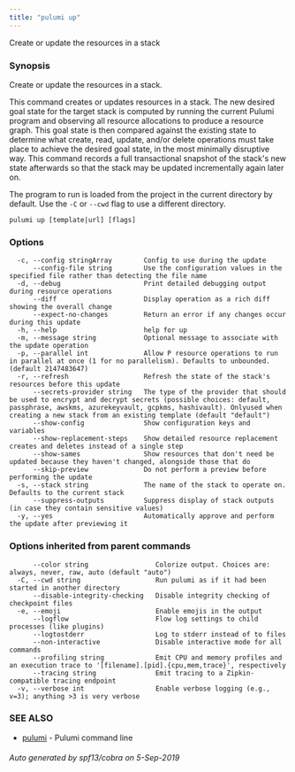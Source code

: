 ```yaml
---
title: "pulumi up"
---
```




Create or update the resources in a stack

### Synopsis

Create or update the resources in a stack.

This command creates or updates resources in a stack. The new desired goal state for the target stack
is computed by running the current Pulumi program and observing all resource allocations to produce a
resource graph. This goal state is then compared against the existing state to determine what create,
read, update, and/or delete operations must take place to achieve the desired goal state, in the most
minimally disruptive way. This command records a full transactional snapshot of the stack's new state
afterwards so that the stack may be updated incrementally again later on.

The program to run is loaded from the project in the current directory by default. Use the `-C` or
`--cwd` flag to use a different directory.

```
pulumi up [template|url] [flags]
```

### Options

```
  -c, --config stringArray        Config to use during the update
      --config-file string        Use the configuration values in the specified file rather than detecting the file name
  -d, --debug                     Print detailed debugging output during resource operations
      --diff                      Display operation as a rich diff showing the overall change
      --expect-no-changes         Return an error if any changes occur during this update
  -h, --help                      help for up
  -m, --message string            Optional message to associate with the update operation
  -p, --parallel int              Allow P resource operations to run in parallel at once (1 for no parallelism). Defaults to unbounded. (default 2147483647)
  -r, --refresh                   Refresh the state of the stack's resources before this update
      --secrets-provider string   The type of the provider that should be used to encrypt and decrypt secrets (possible choices: default, passphrase, awskms, azurekeyvault, gcpkms, hashivault). Onlyused when creating a new stack from an existing template (default "default")
      --show-config               Show configuration keys and variables
      --show-replacement-steps    Show detailed resource replacement creates and deletes instead of a single step
      --show-sames                Show resources that don't need be updated because they haven't changed, alongside those that do
      --skip-preview              Do not perform a preview before performing the update
  -s, --stack string              The name of the stack to operate on. Defaults to the current stack
      --suppress-outputs          Suppress display of stack outputs (in case they contain sensitive values)
  -y, --yes                       Automatically approve and perform the update after previewing it
```

### Options inherited from parent commands

```
      --color string                 Colorize output. Choices are: always, never, raw, auto (default "auto")
  -C, --cwd string                   Run pulumi as if it had been started in another directory
      --disable-integrity-checking   Disable integrity checking of checkpoint files
  -e, --emoji                        Enable emojis in the output
      --logflow                      Flow log settings to child processes (like plugins)
      --logtostderr                  Log to stderr instead of to files
      --non-interactive              Disable interactive mode for all commands
      --profiling string             Emit CPU and memory profiles and an execution trace to '[filename].[pid].{cpu,mem,trace}', respectively
      --tracing string               Emit tracing to a Zipkin-compatible tracing endpoint
  -v, --verbose int                  Enable verbose logging (e.g., v=3); anything >3 is very verbose
```

### SEE ALSO

* [pulumi](/docs/reference/cli/pulumi/)	 - Pulumi command line

###### Auto generated by spf13/cobra on 5-Sep-2019
